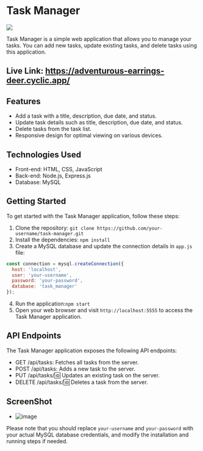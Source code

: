 # Task Manager

<img src="https://i.imgur.com/DCMSM2I.png"></img>

Task Manager is a simple web application that allows you to manage your tasks. You can add new tasks, update existing tasks, and delete tasks using this application.

## Live Link: https://adventurous-earrings-deer.cyclic.app/

## Features

- Add a task with a title, description, due date, and status.
- Update task details such as title, description, due date, and status.
- Delete tasks from the task list.
- Responsive design for optimal viewing on various devices.

## Technologies Used

- Front-end: HTML, CSS, JavaScript
- Back-end: Node.js, Express.js
- Database: MySQL

## Getting Started

To get started with the Task Manager application, follow these steps:

1. Clone the repository: ```git clone https://github.com/your-username/task-manager.git``` 
2. Install the dependencies: ```npm install```
3. Create a MySQL database and update the connection details in `app.js` file:
```javascript
const connection = mysql.createConnection({
  host: 'localhost',
  user: 'your-username',
  password: 'your-password',
  database: 'task_manager'
});
```
4. Run the application:```npm start```
5. Open your web browser and visit ```http://localhost:5555``` to access the Task Manager application.

## API Endpoints
The Task Manager application exposes the following API endpoints:

- GET /api/tasks: Fetches all tasks from the server.
- POST /api/tasks: Adds a new task to the server.
- PUT /api/tasks/:id: Updates an existing task on the server.
- DELETE /api/tasks/:id: Deletes a task from the server.

## ScreenShot
- ![image](https://github.com/viveklistenus/task-manager/assets/28853520/001087d0-72f9-46d9-aefa-dbf8a6a21c0f)


Please note that you should replace `your-username` and `your-password` with your actual MySQL database credentials, and modify the installation and running steps if needed.
